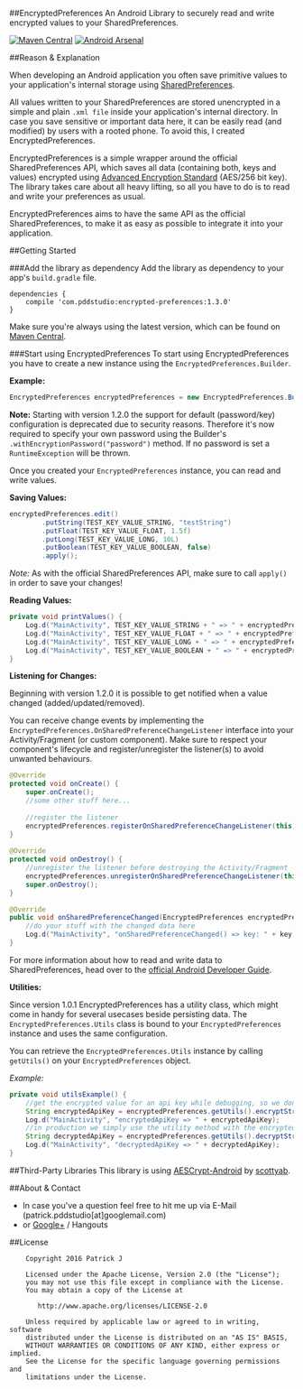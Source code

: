 ##EncryptedPreferences
An Android Library to securely read and write encrypted values to your SharedPreferences.

[![Maven Central](https://maven-badges.herokuapp.com/maven-central/com.pddstudio/encrypted-preferences/badge.svg)](https://maven-badges.herokuapp.com/maven-central/com.pddstudio/encrypted-preferences)
[![Android Arsenal](https://img.shields.io/badge/Android%20Arsenal-EncryptedPreferences-green.svg?style=true)](https://android-arsenal.com/details/1/4280)


##Reason & Explanation

When developing an Android application you often save primitive values to your application's internal storage using [SharedPreferences](https://developer.android.com/reference/android/content/SharedPreferences.html).

All values written to your SharedPreferences are stored unencrypted in a simple and plain `.xml file` inside your application's internal directory. In case you save sensitive or important data here, it can be easily read (and modified) by users with a rooted phone. To avoid this, I created EncryptedPreferences.

EncryptedPreferences is a simple wrapper around the official SharedPreferences API, which saves all data (containing both, keys and values) encrypted using [Advanced Encryption Standard](https://en.wikipedia.org/wiki/Advanced_Encryption_Standard) (AES/256 bit key). The library takes care about all heavy lifting, so all you have to do is to read and write your preferences as usual.

EncryptedPreferences aims to have the same API as the official SharedPreferences, to make it as easy as possible to integrate it into your application.

##Getting Started

###Add the library as dependency
Add the library as dependency to your app's `build.gradle` file.

```
dependencies {
    compile 'com.pddstudio:encrypted-preferences:1.3.0'
}
```
Make sure you're always using the latest version, which can be found on [Maven Central](http://search.maven.org/#artifactdetails%7Ccom.pddstudio%7Cencrypted-preferences).

###Start using EncryptedPreferences
To start using EncryptedPreferences you have to create a new instance using the `EncryptedPreferences.Builder`.

**Example:**

```java
EncryptedPreferences encryptedPreferences = new EncryptedPreferences.Builder(this).withEncryptionPassword("password").build();
```

**Note:** Starting with version 1.2.0 the support for default (password/key) configuration is deprecated due to security reasons. Therefore it's now required to specify your own password using the Builder's `.withEncryptionPassword("password")` method. If no password is set a `RuntimeException` will be thrown.

Once you created your `EncryptedPreferences` instance, you can read and write values.

**Saving Values:**

```java
encryptedPreferences.edit()
		.putString(TEST_KEY_VALUE_STRING, "testString")
		.putFloat(TEST_KEY_VALUE_FLOAT, 1.5f)
		.putLong(TEST_KEY_VALUE_LONG, 10L)
		.putBoolean(TEST_KEY_VALUE_BOOLEAN, false)
		.apply();
```

*Note:*
As with the official SharedPreferences API, make sure to call `apply()` in order to save your changes!

**Reading Values:**

```java
private void printValues() {
	Log.d("MainActivity", TEST_KEY_VALUE_STRING + " => " + encryptedPreferences.getString(TEST_KEY_VALUE_STRING, TEST_KEY_VALUE_STRING));
	Log.d("MainActivity", TEST_KEY_VALUE_FLOAT + " => " + encryptedPreferences.getFloat(TEST_KEY_VALUE_FLOAT, 0));
	Log.d("MainActivity", TEST_KEY_VALUE_LONG + " => " + encryptedPreferences.getLong(TEST_KEY_VALUE_LONG, 0));
	Log.d("MainActivity", TEST_KEY_VALUE_BOOLEAN + " => " + encryptedPreferences.getBoolean(TEST_KEY_VALUE_BOOLEAN, true));
}
```

**Listening for Changes:**

Beginning with version 1.2.0 it is possible to get notified when a value changed (added/updated/removed). 

You can receive change events by implementing the `EncryptedPreferences.OnSharedPreferenceChangeListener` interface into your Activity/Fragment (or custom component). Make sure to respect your component's lifecycle and register/unregister the listener(s) to avoid unwanted behaviours.

```java
@Override
protected void onCreate() {
	super.onCreate();
	//some other stuff here...
	
	//register the listener
	encryptedPreferences.registerOnSharedPreferenceChangeListener(this);
}
	
@Override
protected void onDestroy() {
	//unregister the listener before destroying the Activity/Fragment
	encryptedPreferences.unregisterOnSharedPreferenceChangeListener(this);
	super.onDestroy();
}

@Override
public void onSharedPreferenceChanged(EncryptedPreferences encryptedPreferences, String key) {
	//do your stuff with the changed data here
	Log.d("MainActivity", "onSharedPreferenceChanged() => key: " + key);
}
```

For more information about how to read and write data to SharedPreferences, head over to the [official Android Developer Guide](https://developer.android.com/training/basics/data-storage/shared-preferences.html).

**Utilities:**

Since version 1.0.1 EncryptedPreferences has a utility class, which might come in handy for several usecases beside persisting data. The `EncryptedPreferences.Utils` class is bound to your `EncryptedPreferences` instance and uses the same configuration.

You can retrieve the `EncryptedPreferences.Utils` instance by calling `getUtils()` on your `EncryptedPreferences` object.

*Example:*

```java
private void utilsExample() {
	//get the encrypted value for an api key while debugging, so we don't have to save the original api key as plain text in production.
	String encryptedApiKey = encryptedPreferences.getUtils().encryptStringValue("SOME_API_KEY_HERE");
	Log.d("MainActivity", "encryptedApiKey => " + encryptedApiKey);
	//in production we simply use the utility method with the encrypted value which we got from debugging.
	String decryptedApiKey = encryptedPreferences.getUtils().decryptStringValue(encryptedApiKey);
	Log.d("MainActivity", "decryptedApiKey => " + decryptedApiKey);
}
```

##Third-Party Libraries
This library is using [AESCrypt-Android](https://github.com/scottyab/AESCrypt-Android) by [scottyab](https://github.com/scottyab).

##About & Contact
- In case you've a question feel free to hit me up via E-Mail (patrick.pddstudio[at]googlemail.com) 
- or [Google+](http://plus.google.com/+PatrickJung42) / Hangouts

##License
```
    Copyright 2016 Patrick J

    Licensed under the Apache License, Version 2.0 (the "License");
    you may not use this file except in compliance with the License.
    You may obtain a copy of the License at

       http://www.apache.org/licenses/LICENSE-2.0

    Unless required by applicable law or agreed to in writing, software
    distributed under the License is distributed on an "AS IS" BASIS,
    WITHOUT WARRANTIES OR CONDITIONS OF ANY KIND, either express or implied.
    See the License for the specific language governing permissions and
    limitations under the License.
```
